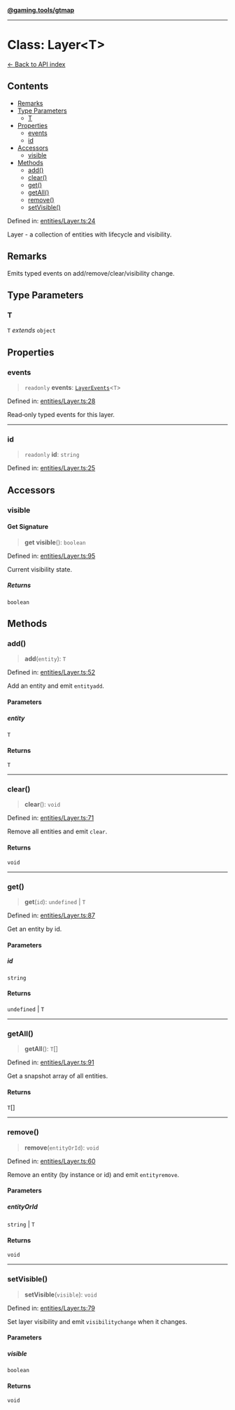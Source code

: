 [**@gaming.tools/gtmap**](README.md)

***

# Class: Layer\<T\>

[← Back to API index](./README.md)

## Contents

- [Remarks](#remarks)
- [Type Parameters](#type-parameters)
  - [T](#t)
- [Properties](#properties)
  - [events](#events)
  - [id](#id)
- [Accessors](#accessors)
  - [visible](#visible)
- [Methods](#methods)
  - [add()](#add)
  - [clear()](#clear)
  - [get()](#get)
  - [getAll()](#getall)
  - [remove()](#remove)
  - [setVisible()](#setvisible)

Defined in: [entities/Layer.ts:24](https://github.com/gamingtools/gt-map/blob/02ad961dd733041f2c6c39034ee7c302a553f45a/packages/gtmap/src/entities/Layer.ts#L24)

Layer<T> - a collection of entities with lifecycle and visibility.

## Remarks

Emits typed events on add/remove/clear/visibility change.

## Type Parameters

### T

`T` *extends* `object`

## Properties

### events

> `readonly` **events**: [`LayerEvents`](Interface.LayerEvents.md)\<`T`\>

Defined in: [entities/Layer.ts:28](https://github.com/gamingtools/gt-map/blob/02ad961dd733041f2c6c39034ee7c302a553f45a/packages/gtmap/src/entities/Layer.ts#L28)

Read‑only typed events for this layer.

***

### id

> `readonly` **id**: `string`

Defined in: [entities/Layer.ts:25](https://github.com/gamingtools/gt-map/blob/02ad961dd733041f2c6c39034ee7c302a553f45a/packages/gtmap/src/entities/Layer.ts#L25)

## Accessors

### visible

#### Get Signature

> **get** **visible**(): `boolean`

Defined in: [entities/Layer.ts:95](https://github.com/gamingtools/gt-map/blob/02ad961dd733041f2c6c39034ee7c302a553f45a/packages/gtmap/src/entities/Layer.ts#L95)

Current visibility state.

##### Returns

`boolean`

## Methods

### add()

> **add**(`entity`): `T`

Defined in: [entities/Layer.ts:52](https://github.com/gamingtools/gt-map/blob/02ad961dd733041f2c6c39034ee7c302a553f45a/packages/gtmap/src/entities/Layer.ts#L52)

Add an entity and emit `entityadd`.

#### Parameters

##### entity

`T`

#### Returns

`T`

***

### clear()

> **clear**(): `void`

Defined in: [entities/Layer.ts:71](https://github.com/gamingtools/gt-map/blob/02ad961dd733041f2c6c39034ee7c302a553f45a/packages/gtmap/src/entities/Layer.ts#L71)

Remove all entities and emit `clear`.

#### Returns

`void`

***

### get()

> **get**(`id`): `undefined` \| `T`

Defined in: [entities/Layer.ts:87](https://github.com/gamingtools/gt-map/blob/02ad961dd733041f2c6c39034ee7c302a553f45a/packages/gtmap/src/entities/Layer.ts#L87)

Get an entity by id.

#### Parameters

##### id

`string`

#### Returns

`undefined` \| `T`

***

### getAll()

> **getAll**(): `T`[]

Defined in: [entities/Layer.ts:91](https://github.com/gamingtools/gt-map/blob/02ad961dd733041f2c6c39034ee7c302a553f45a/packages/gtmap/src/entities/Layer.ts#L91)

Get a snapshot array of all entities.

#### Returns

`T`[]

***

### remove()

> **remove**(`entityOrId`): `void`

Defined in: [entities/Layer.ts:60](https://github.com/gamingtools/gt-map/blob/02ad961dd733041f2c6c39034ee7c302a553f45a/packages/gtmap/src/entities/Layer.ts#L60)

Remove an entity (by instance or id) and emit `entityremove`.

#### Parameters

##### entityOrId

`string` | `T`

#### Returns

`void`

***

### setVisible()

> **setVisible**(`visible`): `void`

Defined in: [entities/Layer.ts:79](https://github.com/gamingtools/gt-map/blob/02ad961dd733041f2c6c39034ee7c302a553f45a/packages/gtmap/src/entities/Layer.ts#L79)

Set layer visibility and emit `visibilitychange` when it changes.

#### Parameters

##### visible

`boolean`

#### Returns

`void`
